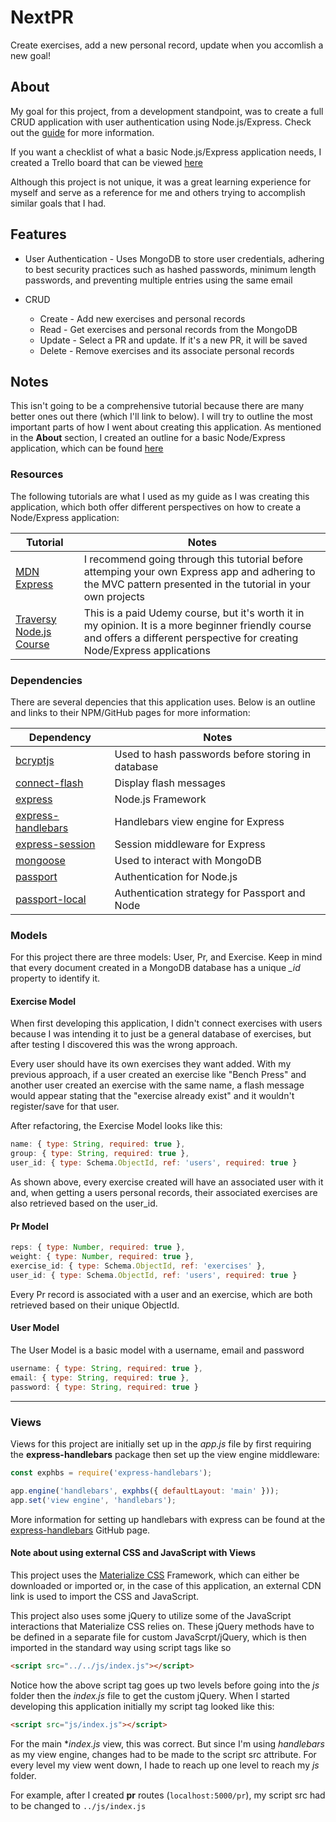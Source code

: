 # NextPR

Create exercises, add a new personal record, update when you accomlish a new goal!

## About

My goal for this project, from a development standpoint, was to create a full CRUD application with user authentication using Node.js/Express.  Check out the [guide](#guide) for more information.

If you want a checklist of what a basic Node.js/Express application needs, I created a Trello board that can be viewed [here](https://trello.com/b/SzUcXD08/node-express-app-checklist)  

Although this project is not unique, it was a great learning experience for myself and serve as a reference for me and others trying to accomplish similar goals that I had.

## Features

* User Authentication - Uses MongoDB to store user credentials, adhering to best security practices such as hashed passwords, minimum length passwords, and preventing multiple entries using the same email

* CRUD
  * Create -  Add new exercises and personal records
  * Read - Get exercises and personal records from the MongoDB
  * Update - Select a PR and update.  If it's a new PR, it will be saved
  * Delete - Remove exercises and its associate personal records

## Notes

This isn't going to be a comprehensive tutorial because there are many better ones out there (which I'll link to below).  I will try to outline the most important parts of how I went about creating this application.  As mentioned in the **About** section, I created an outline for a basic Node/Express application, which can be found [here](https://trello.com/b/SzUcXD08/node-express-app-checklist)

### Resources

The following tutorials are what I used as my guide as I was creating this application, which both offer different perspectives on how to create a Node/Express application:

| Tutorial | Notes |
| -------- | ---- |
| [MDN Express](https://developer.mozilla.org/en-US/docs/Learn/Server-side/Express_Nodejs) | I recommend going through this tutorial before attemping your own Express app and adhering to the MVC pattern presented in the tutorial in your own projects |
| [Traversy Node.js Course](https://www.udemy.com/nodejs-express-mongodb-dev-to-deployment/) | This is a paid Udemy course, but it's worth it in my opinion.  It is a more beginner friendly course and offers a different perspective for creating Node/Express applications |

### Dependencies

There are several depencies that this application uses.  Below is an outline and links to their NPM/GitHub pages for more information:

| Dependency | Notes |
| ---------- | ----- |
| [bcryptjs](https://www.npmjs.com/package/bcryptjs) | Used to hash passwords before storing in database |
| [connect-flash](https://github.com/jaredhanson/connect-flash) | Display flash messages |
| [express](https://www.npmjs.com/package/express) | Node.js Framework |
| [express-handlebars](https://github.com/ericf/express-handlebars) | Handlebars view engine for Express |
| [express-session](https://github.com/expressjs/session) | Session middleware for Express |
| [mongoose](https://github.com/Automattic/mongoose) | Used to interact with MongoDB |
| [passport](https://github.com/jaredhanson/passport) | Authentication for Node.js |
| [passport-local](https://github.com/jaredhanson/passport-local) | Authentication strategy for Passport and Node |

### Models

For this project there are three models:  User, Pr, and Exercise. Keep in mind that every document created in a MongoDB database has a unique *_id* property to identify it.

#### Exercise Model

When first developing this application, I didn't connect exercises with users because I was intending it to just be a general database of exercises, but after testing I discovered this was the wrong approach.

Every user should have its own exercises they want added.  With my previous approach, if a user created an exercise like "Bench Press" and another user created an exercise with the same name, a flash message would appear stating that the "exercise already exist" and it wouldn't register/save for that user.

After refactoring, the Exercise Model looks like this:

```js
name: { type: String, required: true },
group: { type: String, required: true },
user_id: { type: Schema.ObjectId, ref: 'users', required: true }
```

As shown above, every exercise created will have an associated user with it and, when getting a users personal records, their associated exercises are also retrieved based on the user_id.

#### Pr Model

```js
reps: { type: Number, required: true },
weight: { type: Number, required: true },
exercise_id: { type: Schema.ObjectId, ref: 'exercises' },
user_id: { type: Schema.ObjectId, ref: 'users', required: true }
```

Every Pr record is associated with a user and an exercise, which are both retrieved based on their unique ObjectId.

#### User Model

The User Model is a basic model with a username, email and password

```js
username: { type: String, required: true },
email: { type: String, required: true },
password: { type: String, required: true }
```

---

### Views

Views for this project are initially set up in the *app.js* file by first requiring the **express-handlebars** package then set up the view engine middleware:

```js
const exphbs = require('express-handlebars');

app.engine('handlebars', exphbs({ defaultLayout: 'main' }));
app.set('view engine', 'handlebars');
```

More information for setting up handlebars with express can be found at the [express-handlebars](https://github.com/ericf/express-handlebars) GitHub page.

#### Note about using external CSS and JavaScript with Views

This project uses the [Materialize CSS](https://materializecss.com/) Framework, which can either be downloaded or imported or, in the case of this application, an external CDN link is used to import the CSS and JavaScript.

This project also uses some jQuery to utilize some of the JavaScript interactions that Materialize CSS relies on.  These jQuery methods have to be defined in a separate file for custom JavaScrpt/jQuery, which is then imported in the standard way using script tags like so

```html
<script src="../../js/index.js"></script>
```

Notice how the above script tag goes up two levels before going into the *js* folder then the *index.js* file to get the custom jQuery.  When I started developing this application initially my script tag looked like this:

```html
<script src="js/index.js"></script>
```

For the main **index.js* view, this was correct.  But since I'm using *handlebars* as my view engine, changes had to be made to the script src attribute.  For every level my view went down, I hade to reach up one level to reach my *js* folder.

For example, after I created **pr** routes (```localhost:5000/pr```), my script src had to be changed to ```../js/index.js```

